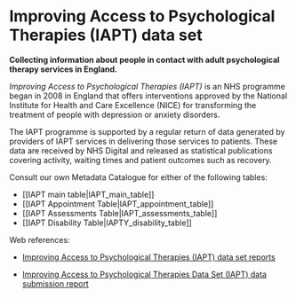 # Improving Access to Psychological Therapies (IAPT) data set
**Collecting information about people in contact with adult psychological therapy services in England.**

*Improving Access to Psychological Therapies (IAPT)* is an NHS programme began in 2008 in England that offers interventions approved by the National Institute for Health and Care Excellence (NICE) for transforming the treatment of people with depression or anxiety disorders. 

The IAPT programme is supported by a regular return of data generated by providers of IAPT services in delivering those services to patients. These data are received by NHS Digital and released as statistical publications covering activity, waiting times and patient outcomes such as recovery.


Consult our own Metadata Catalogue for either of the following tables:

  *  [[IAPT main table|IAPT_main_table]] 
  *  [[IAPT Appointment Table|IAPT_appointment_table]]
  *  [[IAPT Assessments Table|IAPT_assessments_table]]
  *  [[IAPT Disability Table|IAPTY_disability_table]]

Web references:

*  [Improving Access to Psychological Therapies (IAPT) data set reports](https://digital.nhs.uk/data-and-information/data-collections-and-data-sets/data-sets/improving-access-to-psychological-therapies-data-set/improving-access-to-psychological-therapies-data-set-reports)

*  [Improving Access to Psychological Therapies Data Set (IAPT) data submission report](https://digital.nhs.uk/data-and-information/data-collections-and-data-sets/data-sets/improving-access-to-psychological-therapies-data-set/submission-update)
